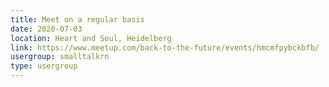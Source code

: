 ```yaml
---
title: Meet on a regular basis
date: 2020-07-03
location: Heart and Soul, Heidelberg
link: https://www.meetup.com/back-to-the-future/events/hmcmfpybckbfb/
usergroup: smalltalkrn
type: usergroup
---
```

